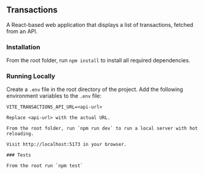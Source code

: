 ## Transactions

A React-based web application that displays a list of transactions, fetched from an API.

### Installation

From the root folder, run `npm install` to install all required dependencies.

### Running Locally

Create a `.env` file in the root directory of the project.
Add the following environment variables to the `.env` file:

```env
VITE_TRANSACTIONS_API_URL=<api-url>

Replace <api-url> with the actual URL.

From the root folder, run `npm run dev` to run a local server with hot reloading.

Visit http://localhost:5173 in your browser.

### Tests

From the root run `npm test`
```
